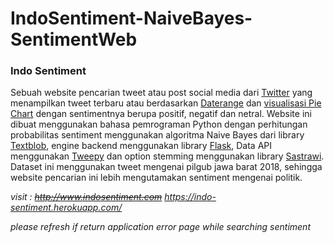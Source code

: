 # IndoSentiment-NaiveBayes-SentimentWeb

### Indo Sentiment
Sebuah website pencarian tweet atau post social media dari [Twitter](http://twitter.com) yang menampilkan tweet terbaru atau berdasarkan [Daterange](http://daterangepicker.com) dan [visualisasi Pie Chart](http://highcharts.com) dengan sentimentnya berupa positif, negatif dan netral. Website ini dibuat menggunakan bahasa pemrograman Python dengan perhitungan probabilitas sentiment menggunakan algoritma Naive Bayes dari library [Textblob](https://textblob.readthedocs.io), engine backend menggunakan library [Flask](http://flask.pocoo.org/
), Data API menggunakan [Tweepy](http://tweepy.org) dan option stemming menggunakan library [Sastrawi](https://github.com/har07/PySastrawi). Dataset ini menggunakan tweet mengenai pilgub jawa barat 2018, sehingga website pencarian ini lebih mengutamakan sentiment mengenai politik.

*visit : ~~http://www.indosentiment.com~~ https://indo-sentiment.herokuapp.com/*

*please refresh if return application error page while searching sentiment*
